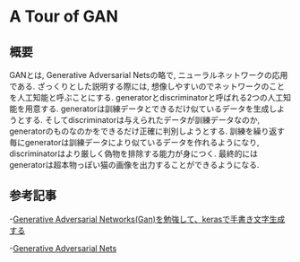 # A Tour of GAN

## 概要
 GANとは, Generative Adversarial Netsの略で, ニューラルネットワークの応用である. ざっくりとした説明する際には, 想像しやすいのでネットワークのことを人工知能と呼ぶことにする. generatorとdiscriminatorと呼ばれる2つの人工知能を用意する. generatorは訓練データとできるだけ似ているデータを生成しようとする. そしてdiscriminatorは与えられたデータが訓練データなのか, generatorのものなのかをできるだけ正確に判別しようとする. 訓練を繰り返す毎にgeneratorは訓練データにより似ているデータを作れるようになり, discriminatorはより厳しく偽物を排除する能力が身につく. 最終的にはgeneratorは超本物っぽい猫の画像を出力することができるようになる.
 

 
## 参考記事
-[Generative Adversarial Networks(Gan)を勉強して、kerasで手書き文字生成する](http://yusuke-ujitoko.hatenablog.com/entry/2017/05/08/010314)

-[Generative Adversarial Nets](https://arxiv.org/pdf/1406.2661.pdf)

